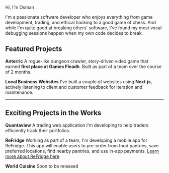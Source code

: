 Hi, I’m Osman

I'm a passionate software developer who enjoys everything from game development, trading, and ethical hacking to a good game of chess. And while I'm quite good at breaking others' software, I've found my most vocal debugging sessions happen when my own code decides to break.

## Featured Projects

**Anterric**
A rogue-like dungeon crawler, story-driven video game that earned **first place at Games Fleadh**. Built as part of a team over the course of 2 months.

**Local Business Websites**
I've built a couple of websites using **Next.js**, actively listening to client and customer feedback for iteration and maintenance.

---

## Exciting Projects in the Works

**Quantaview**
A trading web application I'm developing to help traders efficiently track their portfolios.

**ReFridge**
Working as part of a team, I'm developing a mobile app for ReFridge. This app will enable users to pre-order from food pantries, save preferred locations, find nearby pantries, and use in-app payments.
[Learn more about ReFridge here](https://www.refridge.ie/)

**World Cuisine**
Soon to be released
